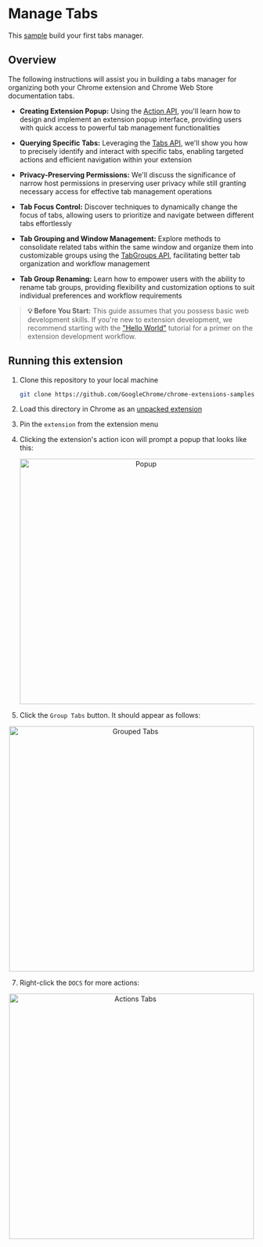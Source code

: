 # Manage Tabs

This [sample](https://developer.chrome.com/docs/extensions/get-started/tutorial/popup-tabs-manager) build your first tabs manager.

## Overview

The following instructions will assist you in building a tabs manager for organizing both your Chrome extension and Chrome Web Store documentation tabs.

- <b>Creating Extension Popup:</b> Using the [Action API](https://developer.chrome.com/docs/extensions/reference/api/action), you'll learn how to design and implement an extension popup interface, providing users with quick access to powerful tab management functionalities

- <b>Querying Specific Tabs:</b> Leveraging the [Tabs API](https://developer.chrome.com/docs/extensions/reference/api/tabs), we'll show you how to precisely identify and interact with specific tabs, enabling targeted actions and efficient navigation within your extension

- <b>Privacy-Preserving Permissions:</b> We'll discuss the significance of narrow host permissions in preserving user privacy while still granting necessary access for effective tab management operations

- <b>Tab Focus Control:</b> Discover techniques to dynamically change the focus of tabs, allowing users to prioritize and navigate between different tabs effortlessly

- <b>Tab Grouping and Window Management:</b> Explore methods to consolidate related tabs within the same window and organize them into customizable groups using the [TabGroups API](https://developer.chrome.com/docs/extensions/reference/api/tabGroups), facilitating better tab organization and workflow management

- <b>Tab Group Renaming:</b> Learn how to empower users with the ability to rename tab groups, providing flexibility and customization options to suit individual preferences and workflow requirements

> <b>💡 Before You Start:</b> This guide assumes that you possess basic web development skills. If you're new to extension development, we recommend starting with the ["Hello World"](https://developer.chrome.com/docs/extensions/get-started/tutorial/hello-world) tutorial for a primer on the extension development workflow.

## Running this extension

1. Clone this repository to your local machine
   
   ```bash   
   git clone https://github.com/GoogleChrome/chrome-extensions-samples.git   
   ```
    
2. Load this directory in Chrome as an [unpacked extension](https://developer.chrome.com/docs/extensions/mv3/getstarted/development-basics/#load-unpacked)
3. Pin the `extension` from the extension menu
4. Clicking the extension's action icon will prompt a popup that looks like this:
   
   <!-- How does the prompt look: -->
   <div align="center">
      <img src="https://developer.chrome.com/static/docs/extensions/get-started/tutorial/popup-tabs-manager/image/tabs-manager-extension-po-f958d72e1a9ae_2880.png" alt="Popup" width="500px"/>
   </div>
   
6. Click the `Group Tabs` button. It should appear as follows:

  <!-- How do the grouped tabs look -->
   <div align="center">
      <img src="https://developer.chrome.com/static/docs/extensions/get-started/tutorial/popup-tabs-manager/image/tabs-manager-grouped-tabs-65bdf282bdf98_2880.png" alt="Grouped Tabs" width="500px"/>
   </div>

7. Right-click the `DOCS` for more actions:
   
<!-- The types of actions users will see -->
<div align="center">
      <img src="https://iili.io/JMx9hUF.png" alt="Actions Tabs" width="500px"/>
   </div> 
